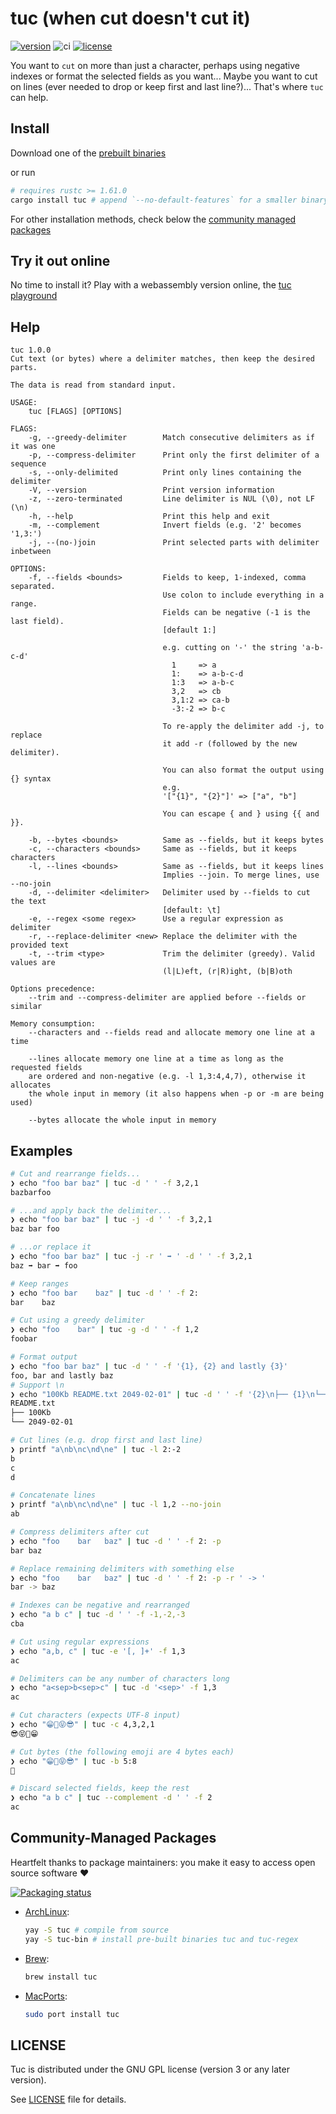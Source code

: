# tuc (when cut doesn't cut it)
[![version](https://img.shields.io/crates/v/tuc.svg)](https://crates.io/crates/tuc)
![ci](https://github.com/riquito/tuc/actions/workflows/ci.yml/badge.svg)
[![license](https://img.shields.io/crates/l/tuc.svg)](https://crates.io/crates/tuc)

You want to `cut` on more than just a character, perhaps using negative indexes 
or format the selected fields as you want...
Maybe you want to cut on lines (ever needed to drop or keep first and last line?)...
That's where `tuc` can help.

## Install

Download one of the [prebuilt binaries](https://github.com/riquito/tuc/releases)

or run

```sh
# requires rustc >= 1.61.0
cargo install tuc # append `--no-default-features` for a smaller binary with no regex support
```

For other installation methods, check below the [community managed packages](#community-managed-packages)

## Try it out online

No time to install it? Play with a webassembly version online, the [tuc playground](https://riquito.github.io/tuc/playground/index.html)

## Help

```
tuc 1.0.0
Cut text (or bytes) where a delimiter matches, then keep the desired parts.

The data is read from standard input.

USAGE:
    tuc [FLAGS] [OPTIONS]

FLAGS:
    -g, --greedy-delimiter        Match consecutive delimiters as if it was one
    -p, --compress-delimiter      Print only the first delimiter of a sequence
    -s, --only-delimited          Print only lines containing the delimiter
    -V, --version                 Print version information
    -z, --zero-terminated         Line delimiter is NUL (\0), not LF (\n)
    -h, --help                    Print this help and exit
    -m, --complement              Invert fields (e.g. '2' becomes '1,3:')
    -j, --(no-)join               Print selected parts with delimiter inbetween

OPTIONS:
    -f, --fields <bounds>         Fields to keep, 1-indexed, comma separated.
                                  Use colon to include everything in a range.
                                  Fields can be negative (-1 is the last field).
                                  [default 1:]

                                  e.g. cutting on '-' the string 'a-b-c-d'
                                    1     => a
                                    1:    => a-b-c-d
                                    1:3   => a-b-c
                                    3,2   => cb
                                    3,1:2 => ca-b
                                    -3:-2 => b-c

                                  To re-apply the delimiter add -j, to replace
                                  it add -r (followed by the new delimiter).

                                  You can also format the output using {} syntax
                                  e.g.
                                  '["{1}", "{2}"]' => ["a", "b"]

                                  You can escape { and } using {{ and }}.

    -b, --bytes <bounds>          Same as --fields, but it keeps bytes
    -c, --characters <bounds>     Same as --fields, but it keeps characters
    -l, --lines <bounds>          Same as --fields, but it keeps lines
                                  Implies --join. To merge lines, use --no-join
    -d, --delimiter <delimiter>   Delimiter used by --fields to cut the text
                                  [default: \t]
    -e, --regex <some regex>      Use a regular expression as delimiter
    -r, --replace-delimiter <new> Replace the delimiter with the provided text
    -t, --trim <type>             Trim the delimiter (greedy). Valid values are
                                  (l|L)eft, (r|R)ight, (b|B)oth

Options precedence:
    --trim and --compress-delimiter are applied before --fields or similar

Memory consumption:
    --characters and --fields read and allocate memory one line at a time

    --lines allocate memory one line at a time as long as the requested fields
    are ordered and non-negative (e.g. -l 1,3:4,4,7), otherwise it allocates
    the whole input in memory (it also happens when -p or -m are being used)

    --bytes allocate the whole input in memory
```

## Examples

```sh
# Cut and rearrange fields...
❯ echo "foo bar baz" | tuc -d ' ' -f 3,2,1
bazbarfoo
```

```sh
# ...and apply back the delimiter...
❯ echo "foo bar baz" | tuc -j -d ' ' -f 3,2,1
baz bar foo
```

```sh
# ...or replace it
❯ echo "foo bar baz" | tuc -j -r ' ➡ ' -d ' ' -f 3,2,1
baz ➡ bar ➡ foo
```

```sh
# Keep ranges
❯ echo "foo bar    baz" | tuc -d ' ' -f 2:
bar    baz
```

```sh
# Cut using a greedy delimiter
❯ echo "foo    bar" | tuc -g -d ' ' -f 1,2
foobar
```

```sh
# Format output
❯ echo "foo bar baz" | tuc -d ' ' -f '{1}, {2} and lastly {3}'
foo, bar and lastly baz
# Support \n
❯ echo "100Kb README.txt 2049-02-01" | tuc -d ' ' -f '{2}\n├── {1}\n└── {3}'
README.txt
├── 100Kb
└── 2049-02-01
```

```sh
# Cut lines (e.g. drop first and last line)
❯ printf "a\nb\nc\nd\ne" | tuc -l 2:-2
b
c
d
```

```sh
# Concatenate lines
❯ printf "a\nb\nc\nd\ne" | tuc -l 1,2 --no-join
ab
```

```sh
# Compress delimiters after cut
❯ echo "foo    bar   baz" | tuc -d ' ' -f 2: -p
bar baz
```

```sh
# Replace remaining delimiters with something else
❯ echo "foo    bar   baz" | tuc -d ' ' -f 2: -p -r ' -> '
bar -> baz
```

```sh
# Indexes can be negative and rearranged
❯ echo "a b c" | tuc -d ' ' -f -1,-2,-3
cba
```

```sh
# Cut using regular expressions
❯ echo "a,b, c" | tuc -e '[, ]+' -f 1,3
ac
```

```sh
# Delimiters can be any number of characters long
❯ echo "a<sep>b<sep>c" | tuc -d '<sep>' -f 1,3
ac
```

```sh
# Cut characters (expects UTF-8 input)
❯ echo "😁🤩😝😎" | tuc -c 4,3,2,1
😎😝🤩😁
```

```sh
# Cut bytes (the following emoji are 4 bytes each)
❯ echo "😁🤩😝😎" | tuc -b 5:8
🤩
```

```sh
# Discard selected fields, keep the rest
❯ echo "a b c" | tuc --complement -d ' ' -f 2
ac
```

## Community-Managed Packages

Heartfelt thanks to package maintainers: you make it easy to access open source software ❤️

[![Packaging status](https://repology.org/badge/vertical-allrepos/tuc-cut.svg)](https://repology.org/project/tuc-cut/versions)

- [ArchLinux](https://aur.archlinux.org/packages/tuc):
  ```sh
  yay -S tuc # compile from source
  yay -S tuc-bin # install pre-built binaries tuc and tuc-regex
  ```

- [Brew](https://formulae.brew.sh/formula/tuc):
  ```sh
  brew install tuc
  ```

- [MacPorts](https://ports.macports.org/port/tuc/):
  ```sh
  sudo port install tuc
  ```

## LICENSE

Tuc is distributed under the GNU GPL license (version 3 or any later version).

See [LICENSE](./LICENSE) file for details.
